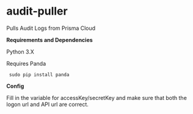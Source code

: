 # audit-puller
Pulls Audit Logs from Prisma Cloud

<b>Requirements and Dependencies</b>

Python 3.X

Requires Panda

<code> sudo pip install panda </code>

<b>Config</b>

Fill in the variable for accessKey/secretKey and make sure that both the logon url and API url are correct.
